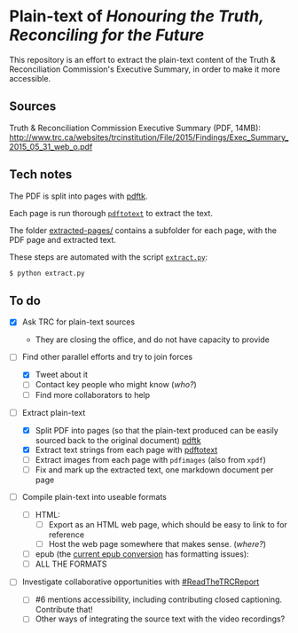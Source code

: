 # Plain-text of _Honouring the Truth, Reconciling for the Future_

This repository is an effort to extract the plain-text content of the Truth & Reconciliation Commission's Executive Summary, in order to make it more accessible.


## Sources

Truth & Reconciliation Commission Executive Summary (PDF, 14MB): http://www.trc.ca/websites/trcinstitution/File/2015/Findings/Exec_Summary_2015_05_31_web_o.pdf


## Tech notes

The PDF is split into pages with [pdftk](https://www.pdflabs.com/tools/pdftk-the-pdf-toolkit/).

Each page is run thorough [`pdftotext`](http://www.foolabs.com/xpdf/home.html) to extract the text.

The folder [extracted-pages/](extracted-pages/) contains a subfolder for each page, with the PDF page and extracted text.

These steps are automated with the script [`extract.py`](extract.py):

```bash
$ python extract.py
```


## To do

 * [x] Ask TRC for plain-text sources
      * They are closing the office, and do not have capacity to provide

 * [ ] Find other parallel efforts and try to join forces
      * [x] Tweet about it
      * [ ] Contact key people who might know (_who?_)
      * [ ] Find more collaborators to help

 * [ ] Extract plain-text
      * [x] Split PDF into pages (so that the plain-text produced can be easily sourced back to the original document) [pdftk](https://www.pdflabs.com/tools/pdftk-the-pdf-toolkit/)
      * [x] Extract text strings from each page with [pdftotext](http://www.foolabs.com/xpdf/home.html)
      * [ ] Extract images from each page with `pdfimages` (also from `xpdf`)
      * [ ] Fix and mark up the extracted text, one markdown document per page

 * [ ] Compile plain-text into useable formats
      * [ ] HTML:
          * [ ] Export as an HTML web page, which should be easy to link to for reference
          * [ ] Host the web page somewhere that makes sense. (_where?_)
      * [ ] epub (the [current epub conversion](http://cl.ly/bajb) has formatting issues):
      * [ ] ALL THE FORMATS

 * [ ] Investigate collaborative opportunities with [#ReadTheTRCReport](https://zoeandthecity.wordpress.com/2015/06/08/read-the-trc-video-reading-project-readthetrcreport/)
      * [ ] #6 mentions accessibility, including contributing closed captioning. Contribute that!
      * [ ] Other ways of integrating the source text with the video recordings?
